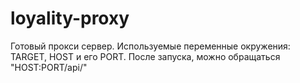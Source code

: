 # loyality-proxy

Готовый прокси сервер. Используемые переменные окружения: TARGET, HOST и его PORT.
После запуска, можно обращаться "HOST:PORT/api/"
